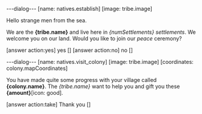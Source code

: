---dialog---
[name: natives.establish]
[image: tribe.image]

Hello strange men from the sea.

We are the **{tribe.name}** and live here in *{numSettlements} settlements*. We welcome you on our land. Would you like to join our *peace* ceremony?

[answer action:yes] yes []
[answer action:no] no []


---dialog---
[name: natives.visit_colony]
[image: tribe.image]
[coordinates: colony.mapCoordinates]

You have made quite some progress with your village called **{colony.name}**. The *{tribe.name}* want to help you and gift you these **{amount}**[icon: good].

[answer action:take] Thank you []
